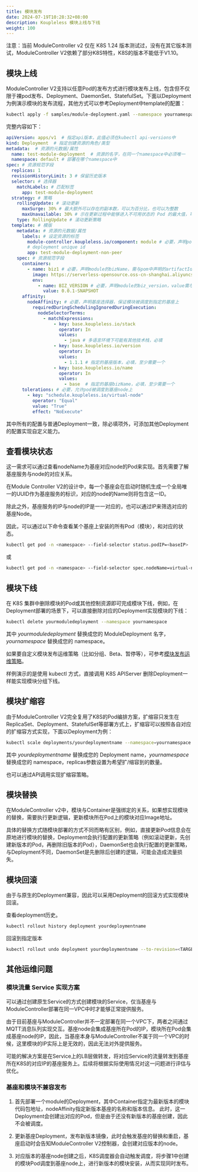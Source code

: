 ```yaml
---
title: 模块发布
date: 2024-07-19T10:28:32+08:00
description: Koupleless 模块上线与下线
weight: 100
---
```


注意：当前 ModuleController v2 仅在 K8S 1.24 版本测试过，没有在其它版本测试，ModuleController V2依赖了部分K8S特性，K8S的版本不能低于V1.10。

## 模块上线

ModuleController V2支持以任意Pod的发布方式进行模块发布上线，包含但不仅限于裸pod发布、Deployment、DaemonSet、StatefulSet。下面以Deployment为例演示模块的发布流程，其他方式可以参考Deployment中template的配置：

```bash
kubectl apply -f samples/module-deployment.yaml --namespace yournamespace
```

完整内容如下：

```yaml
apiVersion: apps/v1  # 指定api版本，此值必须在kubectl api-versions中
kind: Deployment  # 指定创建资源的角色/类型
metadata:  # 资源的元数据/属性
  name: test-module-deployment  # 资源的名字，在同一个namespace中必须唯一
  namespace: default # 部署在哪个namespace中
spec: # 资源规范字段
  replicas: 1
  revisionHistoryLimit: 3 # 保留历史版本
  selector: # 选择器
    matchLabels: # 匹配标签
      app: test-module-deployment
  strategy: # 策略
    rollingUpdate: # 滚动更新
      maxSurge: 30% # 最大额外可以存在的副本数，可以为百分比，也可以为整数
      maxUnavailable: 30% # 示在更新过程中能够进入不可用状态的 Pod 的最大值，可以为百分比，也可以为整数
    type: RollingUpdate # 滚动更新策略
  template: # 模版
    metadata: # 资源的元数据/属性
      labels: # 设定资源的标签
        module-controller.koupleless.io/component: module # 必要，声明pod的类型，用于module controller管理
        # deployment unique id
        app: test-module-deployment-non-peer
    spec: # 资源规范字段
      containers:
        - name: biz1 # 必要，声明module的bizName，需与pom中声明的artifactId保持一致
          image: https://serverless-opensource.oss-cn-shanghai.aliyuncs.com/module-packages/stable/biz1-web-single-host-0.0.1-SNAPSHOT-ark-biz.jar
          env:
            - name: BIZ_VERSION # 必要，声明module的biz_version，value需与pom中声明的version保持一致
              value: 0.0.1-SNAPSHOT
      affinity:
        nodeAffinity: # 必要，声明基座选择器，保证模块被调度到指定的基座上
          requiredDuringSchedulingIgnoredDuringExecution:
            nodeSelectorTerms:
              - matchExpressions:
                  - key: base.koupleless.io/stack
                    operator: In
                    values:
                      - java # 多语言环境下可能有其他技术栈，必填
                  - key: base.koupleless.io/version
                    operator: In
                    values:
                      - 1.1.1 # 指定的基座版本，必填，至少需要一个
                  - key: base.koupleless.io/name
                    operator: In
                    values:
                      - base  # 指定的基座bizName，必填，至少需要一个
      tolerations: # 必要，允许pod被调度到基座node上
        - key: "schedule.koupleless.io/virtual-node"
          operator: "Equal"
          value: "True"
          effect: "NoExecute"
```

其中所有的配置与普通Deployment一致，除必填项外，可添加其他Deployment的配置实现自定义能力。

## 查看模块状态

这一需求可以通过查看nodeName为基座对应node的Pod来实现。首先需要了解基座服务与node的对应关系。

在Module Controller V2的设计中，每一个基座会在启动时随机生成一个全局唯一的UUID作为基座服务的标识，对应的node的Name则将包含这一ID。

除此之外，基座服务的IP与node的IP是一一对应的，也可以通过IP来筛选对应的基座Node。

因此，可以通过以下命令查看某个基座上安装的所有Pod（模块），和对应的状态。

```bash
kubectl get pod -n <namespace> --field-selector status.podIP=<baseIP>
```

或

```bash
kubectl get pod -n <namespace> --field-selector spec.nodeName=virtual-node-<baseUUID>
```

## 模块下线

在 K8S 集群中删除模块的Pod或其他控制资源即可完成模块下线，例如，在Deployment部署的场景下，可以直接删除对应的Deployment实现模块的下线：

```bash
kubectl delete yourmoduledeployment --namespace yournamespace
```

其中 _yourmoduledeployment_ 替换成您的 ModuleDeployment 名字，_yournamespace_ 替换成您的 namespace。

如果要自定义模块发布运维策略（比如分组、Beta、暂停等），可参考[模块发布运维策略](/docs/tutorials/module-operation-v2/operation-and-scheduling-strategy/)。

样例演示的是使用 kubectl 方式，直接调用 K8S APIServer 删除Deployment一样能实现模块分组下线。

## 模块扩缩容

由于ModuleController V2完全复用了K8S的Pod编排方案，扩缩容只发生在ReplicaSet、Deployment、StatefulSet等部署方式上，扩缩容可以按照各自对应的扩缩容方式实现，下面以Deployment为例：

```bash
kubectl scale deployments/yourdeploymentname --namespace=yournamespace --replicas=3
```

其中 _yourdeploymentname_ 替换成您的 Deployment name，_yournamespace_ 替换成您的 namespace，replicas参数设置为希望扩/缩容到的数量。

也可以通过API调用实现扩缩容策略。

## 模块替换

在ModuleController v2中，模块与Container是强绑定的关系，如果想实现模块的替换，需要执行更新逻辑，更新模块所在Pod上的模块对应Image地址。

具体的替换方式随模块部署的方式不同而略有区别，例如，直接更新Pod信息会在原地进行模块的替换，Deployment会执行配置的更新策略（例如滚动更新，先创建新版本的Pod，再删除旧版本的Pod），DaemonSet也会执行配置的更新策略，与Deployment不同，DaemonSet是先删除后创建的逻辑，可能会造成流量损失。

## 模块回滚

由于与原生的Deployment兼容，因此可以采用Deployment的回滚方式实现模块回滚。

查看deployment历史。

```bash
kubectl rollout history deployment yourdeploymentname
```

回滚到指定版本

```bash
kubectl rollout undo deployment yourdeploymentname --to-revision=<TARGET_REVISION>
```

## 其他运维问题

### 模块流量 Service 实现方案

可以通过创建原生Service的方式创建模块的Service，仅当基座与ModuleController部署在同一VPC中时才能够正常提供服务。

由于目前基座与ModuleController并不一定部署在同一个VPC下，两者之间通过MQTT消息队列实现交互。基座node会集成基座所在Pod的IP，模块所在Pod会集成基座node的IP，因此，当基座本身与ModuleController不属于同一个VPC的时候，这里模块的IP实际上是无效的，因此无法对外提供服务。

可能的解决方案是在Service上的LB层做转发，将对应Service的流量转发到基座所在K8S的对应IP的基座服务上。后续将根据实际使用情况对这一问题进行评估与优化。

### 基座和模块不兼容发布

1. 首先部署一个module的Deployment，其中Container指定为最新版本的模块代码包地址，nodeAffinity指定新版本基座的名称和版本信息。
    此时，这一Deployment会创建出对应的Pod，但是由于还没有新版本的基座创建，因此不会被调度。

2. 更新基座Deployment，发布新版本镜像，此时会触发基座的替换和重启，基座启动时会告知ModuleController V2控制器，会创建对应版本的node。

3. 对应版本的基座node创建之后，K8S调度器会自动触发调度，将步骤1中创建的模块Pod调度到基座node上，进行新版本的模块安装，从而实现同时发布。

<br/>
<br/>
